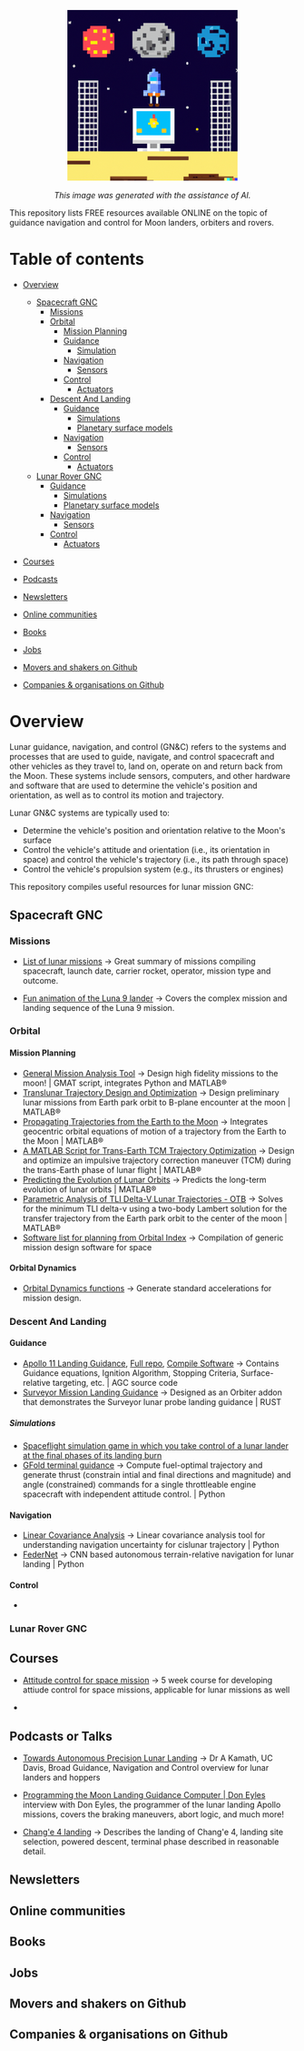 <p align="center">
<img src="logo.png" width="300">
</p>
<p align="center">
    <em>This image was generated with the assistance of AI.</em>
</p>

This repository lists FREE resources available ONLINE on the topic of guidance navigation and control for Moon landers, orbiters and rovers.

# Table of contents
* [Overview](https://github.com/chandrabhraman/awesome-lunar-gnc-resources#Overview)
  * [Spacecraft GNC](https://github.com/chandrabhraman/awesome-lunar-gnc-resources#Spacecraft-GNC)
    * [Missions](https://github.com/chandrabhraman/awesome-lunar-gnc-resources#Missions)
    * [Orbital](https://github.com/chandrabhraman/awesome-lunar-gnc-resources#Orbital)
      * [Mission Planning](https://github.com/chandrabhraman/awesome-lunar-gnc-resources#Mission-Planning)
      * [Guidance](https://github.com/chandrabhraman/awesome-lunar-gnc-resources#Guidance)
        * [Simulation](https://github.com/chandrabhraman/awesome-lunar-gnc-resources#Simulation)      
      * [Navigation](https://github.com/chandrabhraman/awesome-lunar-gnc-resources#Navigation)
        * [Sensors](https://github.com/chandrabhraman/awesome-lunar-gnc-resources#Sensors)
      * [Control](https://github.com/chandrabhraman/awesome-lunar-gnc-resources#Control)
        * [Actuators](https://github.com/chandrabhraman/awesome-lunar-gnc-resources#Actuators)
    * [Descent And Landing](https://github.com/chandrabhraman/awesome-lunar-gnc-resources#Descent-And-Landing)
      * [Guidance](https://github.com/chandrabhraman/awesome-lunar-gnc-resources#Guidance)
        * [Simulations](https://github.com/chandrabhraman/awesome-lunar-gnc-resources#Sensors)
        * [Planetary surface models](https://github.com/chandrabhraman/awesome-lunar-gnc-resources#Sensors)
      * [Navigation](https://github.com/chandrabhraman/awesome-lunar-gnc-resources#Navigation)
        * [Sensors](https://github.com/chandrabhraman/awesome-lunar-gnc-resources#Sensors)
      * [Control](https://github.com/chandrabhraman/awesome-lunar-gnc-resources#Control)
        * [Actuators](https://github.com/chandrabhraman/awesome-lunar-gnc-resources#Actuators)
  * [Lunar Rover GNC](https://github.com/chandrabhraman/awesome-lunar-gnc-resources#Lunar-Rover-GNC)
      * [Guidance](https://github.com/chandrabhraman/awesome-lunar-gnc-resources#Guidance)
        * [Simulations](https://github.com/chandrabhraman/awesome-lunar-gnc-resources#Sensors)
        * [Planetary surface models](https://github.com/chandrabhraman/awesome-lunar-gnc-resources#Sensors)
      * [Navigation](https://github.com/chandrabhraman/awesome-lunar-gnc-resources#Navigation)
        * [Sensors](https://github.com/chandrabhraman/awesome-lunar-gnc-resources#Sensors)
      * [Control](https://github.com/chandrabhraman/awesome-lunar-gnc-resources#Control)
        * [Actuators](https://github.com/chandrabhraman/awesome-lunar-gnc-resources#Actuators)

* [Courses](https://github.com/chandrabhraman/awesome-lunar-gnc-resources#courses)
* [Podcasts](https://github.com/chandrabhraman/awesome-lunar-gnc-resources#podcasts)
* [Newsletters](https://github.com/chandrabhraman/awesome-lunar-gnc-resources#newsletters)
* [Online communities](https://github.com/chandrabhraman/awesome-lunar-gnc-resources#online-communities)
* [Books](https://github.com/chandrabhraman/awesome-lunar-gnc-resources#books)
* [Jobs](https://github.com/robmarkcole/satellite-image-deep-learning#jobs)
* [Movers and shakers on Github](https://github.com/chandrabhraman/awesome-lunar-gnc-resources#movers-and-shakers-on-github)
* [Companies & organisations on Github](https://github.com/chandrabhraman/awesome-lunar-gnc-resources#companies--organisations-on-github)

# Overview
Lunar guidance, navigation, and control (GN&C) refers to the systems and processes that are used to guide, navigate, and control spacecraft and other vehicles as they travel to, land on, operate on and return back from the Moon. These systems include sensors, computers, and other hardware and software that are used to determine the vehicle's position and orientation, as well as to control its motion and trajectory.

Lunar GN&C systems are typically used to:
* Determine the vehicle's position and orientation relative to the Moon's surface
* Control the vehicle's attitude and orientation (i.e., its orientation in space) and control the vehicle's trajectory (i.e., its path through space)
* Control the vehicle's propulsion system (e.g., its thrusters or engines)

This repository compiles useful resources for lunar mission GNC: 

## Spacecraft GNC

### Missions
* [List of lunar missions](https://en.wikipedia.org/wiki/List_of_missions_to_the_Moon) -> Great summary of missions compiling spacecraft, launch date,	carrier rocket,	operator,	mission type and	outcome.

* [Fun animation of the Luna 9 lander](https://www.youtube.com/watch?v=pDdWbrwsFTM) -> Covers the complex mission and landing sequence of the Luna 9 mission. 

### Orbital 
#### Mission Planning
* [General Mission Analysis Tool](https://sourceforge.net/projects/gmat/) -> Design high fidelity missions to the moon! | GMAT script, integrates Python and MATLAB®
* [Translunar Trajectory Design and Optimization](https://in.mathworks.com/matlabcentral/fileexchange/73600-trans-lunar-trajectory-optimization-otb-mice-version?s_tid=srchtitle) -> Design preliminary lunar missions from Earth park orbit to B-plane encounter at the moon | MATLAB®
* [Propagating Trajectories from the Earth to the Moon](https://in.mathworks.com/matlabcentral/fileexchange/43067-propagating-trajectories-from-the-earth-to-the-moon?s_tid=prof_contriblnk) -> Integrates geocentric orbital equations of motion of a trajectory from the Earth to the Moon | MATLAB®
* [A MATLAB Script for Trans-Earth TCM Trajectory Optimization](https://in.mathworks.com/matlabcentral/fileexchange/93205-a-matlab-script-for-trans-earth-tcm-trajectory-optimization?s_tid=prof_contriblnk) ->  Design and optimize an impulsive trajectory correction maneuver (TCM) during the trans-Earth phase of lunar flight | MATLAB®
* [Predicting the Evolution of Lunar Orbits](https://in.mathworks.com/matlabcentral/fileexchange/40485-a-matlab-script-for-predicting-the-evolution-of-lunar-orbits?s_tid=prof_contriblnk) -> Predicts the long-term evolution of lunar orbits | MATLAB®
* [Parametric Analysis of TLI Delta-V Lunar Trajectories - OTB](https://in.mathworks.com/matlabcentral/fileexchange/73593-parametric-analysis-of-tli-delta-v-lunar-trajectories-otb?s_tid=prof_contriblnk) -> Solves for the minimum TLI delta-v using a two-body Lambert solution for the transfer trajectory from the Earth park orbit to the center of the moon | MATLAB®
* [Software list for planning from Orbital Index](https://github.com/orbitalindex/awesome-space#mission-design) -> Compilation of generic mission design software for space

#### Orbital Dynamics
* [Orbital Dynamics functions](https://github.com/cisprague/Spacecraft_Testbed/tree/master/Spacecraft_Testbed) -> Generate standard accelerations for mission design.

### Descent And Landing
#### Guidance
* [Apollo 11 Landing Guidance](https://github.com/chrislgarry/Apollo-11/blob/master/Luminary099/LUNAR_LANDING_GUIDANCE_EQUATIONS.agc), [Full repo](https://github.com/chrislgarry/Apollo-11), [Compile Software](https://github.com/virtualagc/virtualagc) -> Contains Guidance equations, Ignition Algorithm, Stopping Criteria, Surface-relative targeting, etc. | AGC source code
* [Surveyor Mission Landing Guidance](https://github.com/thomasantony/surveyor) -> Designed as an Orbiter addon that demonstrates the Surveyor lunar probe landing guidance | RUST
##### Simulations
* [Spaceflight simulation game in which you take control of a lunar lander at the final phases of its landing burn](https://github.com/arda-guler/miniLanding3D)
* [GFold terminal guidance](https://github.com/oyster-catcher/gfold) -> Compute fuel-optimal trajectory and generate thrust (constrain intial and final directions and magnitude) and angle (constrained) commands for a single throttleable engine spacecraft with independent attitude control. | Python

#### Navigation
* [Linear Covariance Analysis](https://github.com/openlunar/lincov) -> Linear covariance analysis tool for understanding navigation uncertainty for cislunar trajectory | Python
* [FederNet](https://github.com/UninaLabs-EO/FederNet) -> CNN based autonomous terrain-relative navigation for lunar landing | Python

#### Control
* 

### Lunar Rover GNC

## Courses

* [Attitude control for space mission](https://www.coursera.org/learn/capstone-mars-mission) -> 5 week course for developing attiude control for space missions, applicable for lunar missions as well

* 


## Podcasts or Talks

* [Towards Autonomous Precision Lunar Landing](https://docs.google.com/presentation/d/e/2PACX-1vTJj2PLMM8m3H5_cqL_hTKUmryes4L8NuMojqLXx_lXmnx3Y6bgP3cNHxm2K0sKRoDLbL0gBGXb7iwg/pub?start=false&loop=false&delayms=3000#slide=id.g7d204c6de0_0_0) -> Dr A Kamath, UC Davis, Broad Guidance, Navigation and Control overview for lunar landers and hoppers

* [Programming the Moon Landing Guidance Computer | Don Eyles](https://www.youtube.com/watch?v=bsH5HbO7OPE) interview with Don Eyles, the programmer of the lunar landing Apollo missions, covers the braking maneuvers, abort logic, and much more!

* [Chang'e 4 landing](https://www.youtube.com/watch?v=Hnf8-MIbuow) -> Describes the landing of Chang'e 4, landing site selection, powered descent, terminal phase described in reasonable detail.

## Newsletters

## Online communities

## Books

## Jobs

## Movers and shakers on Github

## Companies & organisations on Github
